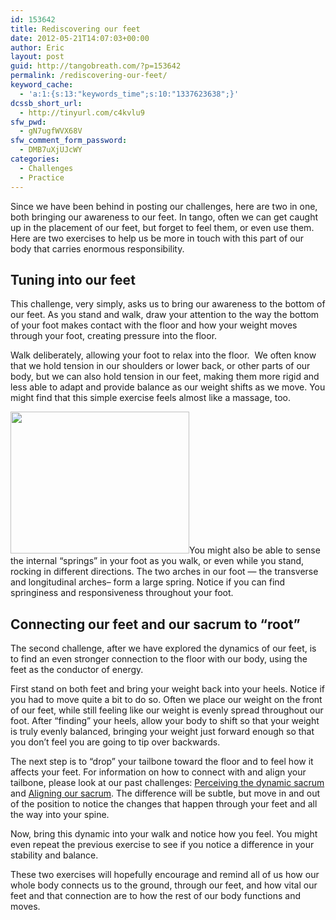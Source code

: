 ```yaml
---
id: 153642
title: Rediscovering our feet
date: 2012-05-21T14:07:03+00:00
author: Eric
layout: post
guid: http://tangobreath.com/?p=153642
permalink: /rediscovering-our-feet/
keyword_cache:
  - 'a:1:{s:13:"keywords_time";s:10:"1337623638";}'
dcssb_short_url:
  - http://tinyurl.com/c4kvlu9
sfw_pwd:
  - gN7ugfWVX68V
sfw_comment_form_password:
  - DMB7uXjUJcWY
categories:
  - Challenges
  - Practice
---
```

Since we have been behind in posting our challenges, here are two in
one, both bringing our awareness to our feet. In tango, often we can
get caught up in the placement of our feet, but forget to feel them,
or even use them. Here are two exercises to help us be more in touch
with this part of our body that carries enormous responsibility.

<!--more-->

## Tuning into our feet

This challenge, very simply, asks us to bring our awareness to the bottom
of our feet. As you stand and walk, draw your attention to the way the
bottom of your foot makes contact with the floor and how your weight
moves through your foot, creating pressure into the floor.

Walk deliberately, allowing your foot to relax into the floor.  We often
know that we hold tension in our shoulders or lower back, or other parts
of our body, but we can also hold tension in our feet, making them more
rigid and less able to adapt and provide balance as our weight shifts
as we move. You might find that this simple exercise feels almost like
a massage, too.

[<img class="alignleft size-full
wp-image-153669" title="foot arches" alt=""
src="http://tangobreath.com/wp-content/uploads/2012/05/foot-arches.gif"
width="286" height="227"
/>](http://tangobreath.com/wp-content/uploads/2012/05/foot-arches.gif)You
might also be able to sense the internal &#8220;springs&#8221; in
your foot as you walk, or even while you stand, rocking in different
directions. The two arches in our foot &#8212; the transverse and
longitudinal arches&#8211; form a large spring. Notice if you can find
springiness and responsiveness throughout your foot.


## Connecting our feet and our sacrum to &#8220;root&#8221;

The second challenge, after we have explored the dynamics of our feet,
is to find an even stronger connection to the floor with our body,
using the feet as the conductor of energy.

First stand on both feet and bring your weight back into your
heels. Notice if you had to move quite a bit to do so. Often we place our
weight on the front of our feet, while still feeling like our weight is
evenly spread throughout our foot. After &#8220;finding&#8221; your heels,
allow your body to shift so that your weight is truly evenly balanced,
bringing your weight just forward enough so that you don&#8217;t feel
you are going to tip over backwards.

The next step is to &#8220;drop&#8221; your tailbone toward
the floor and to feel how it affects your feet. For information
on how to connect with and align your tailbone, please look at
our past challenges: <a title="Perceiving the dynamic sacrum"
href="http://tangobreath.com/perceiving-the-dynamic-sacrum-2/"
target="_blank">Perceiving the dynamic sacrum</a> and <a title="Aligning
our sacrum" href="http://tangobreath.com/aligning-our-sacrum/"
target="_blank">Aligning our sacrum</a>. The difference will be subtle,
but move in and out of the position to notice the changes that happen
through your feet and all the way into your spine.

Now, bring this dynamic into your walk and notice how you feel. You might
even repeat the previous exercise to see if you notice a difference in
your stability and balance.

These two exercises will hopefully encourage and remind all of us how our
whole body connects us to the ground, through our feet, and how vital
our feet and that connection are to how the rest of our body functions
and moves.

